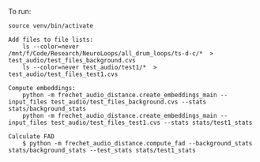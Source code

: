 To run:

    source venv/bin/activate

    Add files to file lists:
        ls --color=never /mnt/f/Code/Research/NeuroLoops/all_drum_loops/ts-d-c/*  > test_audio/test_files_background.cvs
        ls --color=never test_audio/test1/*  > test_audio/test_files_test1.cvs
    
    Compute embeddings:
        python -m frechet_audio_distance.create_embeddings_main --input_files test_audio/test_files_background.cvs --stats stats/background_stats
        python -m frechet_audio_distance.create_embeddings_main --input_files test_audio/test_files_test1.cvs --stats stats/test1_stats

    Calculate FAD 
        $ python -m frechet_audio_distance.compute_fad --background_stats stats/background_stats --test_stats stats/test1_stats